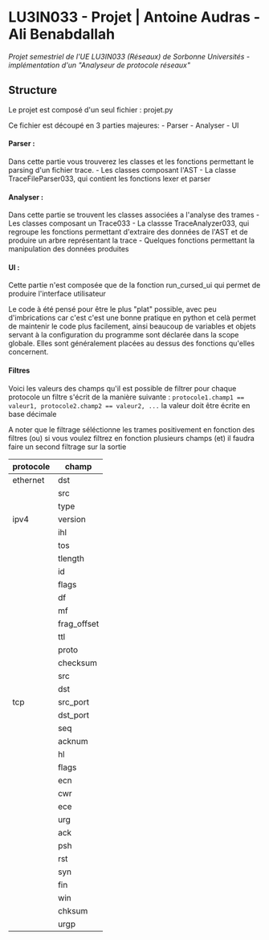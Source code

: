 # LU3IN033 - Projet | Antoine Audras - Ali Benabdallah
*Projet semestriel de l'UE LU3IN033 (Réseaux) de Sorbonne Universités - 
implémentation d'un "Analyseur de protocole réseaux"*



## **Structure**

Le projet est composé d'un seul fichier : projet.py

Ce fichier est découpé en 3 parties majeures:
    - Parser
    - Analyser
    - UI

#### **Parser** :

Dans cette partie vous trouverez les classes et les fonctions permettant le
parsing d'un fichier trace.
    - Les classes composant l'AST
    - La classe TraceFileParser033, qui contient les fonctions lexer et parser

#### **Analyser** :
Dans cette partie se trouvent les classes associées a l'analyse des trames
    - Les classes composant un Trace033
    - La classse TraceAnalyzer033, qui regroupe les fonctions permettant 
        d'extraire des données de l'AST et de produire un arbre représentant la
        trace
    - Quelques fonctions permettant la manipulation des données produites

#### **UI** :
Cette partie n'est composée que de la fonction run_cursed_ui qui permet
de produire l'interface utilisateur

Le code à été pensé pour être le plus "plat" possible, avec peu d'imbrications
car c'est c'est une bonne pratique en python et celà permet de maintenir le code
plus facilement, ainsi beaucoup de variables et objets servant à la 
configuration du programme sont déclarée dans la scope globale. Elles sont 
généralement placées au dessus des fonctions qu'elles concernent.

#### **Filtres**

Voici les valeurs des champs qu'il est possible de filtrer pour chaque protocole
un filtre s'écrit de la manière suivante : 
```protocole1.champ1 == valeur1, protocole2.champ2 == valeur2, ...```
la valeur doit être écrite en base décimale

A noter que le filtrage séléctionne les trames positivement en fonction des 
filtres (ou) si vous voulez filtrez en fonction plusieurs champs (et) il faudra
faire un second filtrage sur la sortie

| protocole | champ |
|-----------|-------|
|ethernet   |dst    |
|           |src    | 
|           |type   |
|ipv4       |version|
|           |ihl    |
|           |tos    |
|           |tlength|
|           |id     |
|           |flags  |
|           |df     |
|           |mf     |
|           |frag_offset|
|           |ttl    |
|           |proto  |
|           |checksum|
|           |src    |
|           |dst    |
|tcp        |src_port|
|           |dst_port|
|           |seq    |
|           |acknum |
|           |hl     |
|           |flags  |
|           |ecn    |
|           |cwr    |
|           |ece    |
|           |urg    |
|           |ack    |
|           |psh    |
|           |rst    |
|           |syn    |
|           |fin    |
|           |win    |
|           |chksum |
|           |urgp   |
